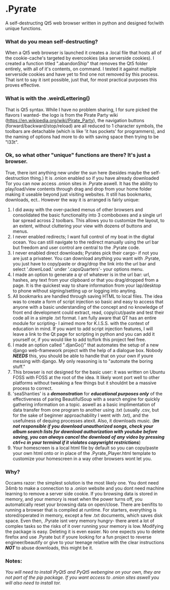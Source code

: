# .Pyrate
A self-destructing Qt5 web browser written in python and designed for/with unique functions.

### What do you mean self-destructing? ###
When a Qt5 web browser is launched it creates a .local file that hosts all of the cookie-cache's targeted by evercookies (aka serverside cookies). I created a function titled ".abandonShip" that removes the Qt5 folder entirely, with all of it's contents, on command. I tested it against multiple serverside cookies and have yet to find one not removed by this process. That isnt to say it isnt possible, just that, for most practical purposes this proves effective.

### What is with the .weirdLettering() ###
That is Qt5 syntax. While I have no problem sharing, I for sure picked the flavors I wanted- the logo is from the Pirate Party wiki (https://en.wikipedia.org/wiki/Pirate_Party), the navigation buttons (forward/backward/stop/reload) are all reduced to 1 character symbols, the toolbars are detachable (which is like 'it has pockets' for programmers), and the naming of options had more to do with saving space then trying to be "l33t".

### Ok, so what other "unique" functions are there? It's just a browser. ###
True, there isnt anything new under the sun here (besides maybe the self-destruction thing.) It is .onion enabled so if you have already downloaded Tor you can now access .onion sites in .Pyrate aswell. It has the ability to play/load/view contents through drag and drop from your home folder making it useable beyond just visiting websites. It still has bookmarks, downloads, ect.. However the way it is arranged is fairly unique:

1. I did away with the over-packed menus of other browsers and consolidated the basic functionality into 3 comboboxes and a single url bar spread across 2 toolbars. This allows you to customize the layout, to an extent, without cluttering your view with dozens of buttons and menus.
2. I never enabled redirects; I want full control of my boat in the digital ocean. You can still navigate to the redirect manually using the url bar but freedom and user control are central to the .Pyrate code.
3. I never enabled direct downloads; Pyrates pick their cargo- if not you are just a privateer. You can download anything you want with .Pyrate, you just have to copy/paste or drag/drop the link into the url bar and select '.downLoad.' under '.capsQuarters'- your options menu.
4. I made an option to generate a qr of whatever is in the url bar: url, hashes, any text from your clipboard or that you drag/dropped from a page. It is the quickest way to share information from your lap/desktop to phone without signing/setting up or logging into anyting.
5. All bookmarks are handled through saving HTML to local files. The idea was to create a form of script injection so basic and easy to access that anyone with a basic understanding of the concept and no knowledge of front end development could extract, read, copy/cut/paste and test their code all in a simple .txt format. I am fully aware that QT has an entire module for scripting- I aimed more for K.I.S.S. with the context of education in mind. If you want to add script injection features, I will leave a link to the Qt page for scripting in python and you can add it yourself or, if you would like to add to/fork this project feel free.
6. I made an option called ".djanGo()" that automates the setup of a new django web-framework project with the help of a dialogue box. Nobody ***NEEDS*** this, you should be able to handle that on your own if youre messing with django. My only reasoning is to "automate the boring stuff."
7. This browser is not designed for the basic user: it was written on Ubuntu FOSS with FOSS at the root of the idea. It likely wont port well to other platforms without tweaking a few things but it shouldnt be a massive process to correct.
8. 'seaShanties' is a ***demonstration*** for ***educational purposes only*** of the effectiveness of paring BeautifulSoup with a search engine for quickly gathering information on a topic. aswell as a basic implimentation of data transfer from one program to another using .txt (usually .csv, but for the sake of beginner approachability I went with .txt), and the usefulness of dequing processes atexit. Also, it downloads music. (***Im not responsible if you download unauthorized songs, check your album search lists for download authorization with youtube before saving, you can always cancel the download of any video by pressing ctrl+c in your terminal if it violates copywright restrictions***)
9. Your homescreen is a local html file by default so you can copy/paste your own html onto or in place of the .Pyrate_Player.html template to customize your homescreen in a way other browsers wont let you.

### Why? ###
Occams razor: the simplest solution is the most likely one. You dont need 34mb to make a connection to a .onion website and you dont need machine learning to remove a server side cookie. If you browsing data is stored in memory, and your memory is reset when the power turns off, you automatically reset your browsing data on open/close.
There are benifits to running a browser that is compiled at runtime. For starters, everything is stored/operated in memory, except a few .txt documents, which saves disk space. Even then, .Pyrate isnt very memory hungry- there arent a lot of complex tasks so the risks of it over running your memory is low. Modifying the package is easy. Deleting it is even easier.
No one expects you to delete firefox and use .Pyrate but if youre looking for a fun project to reverse engineer/beautify or give to your teenage relative with the clear instructions ***NOT*** to abuse downloads, this might be it.

### Notes: ###
*You will need to install PyQt5 and PyQt5 webengine on your own, they are not part of the pip package. If you want access to .onion sites aswell you will also need to install tor.*

